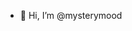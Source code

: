 - 👋 Hi, I’m @mysterymood
  

<!---
mysterymood/mysterymood is a ✨ special ✨ repository because its `README.md` (this file) appears on your GitHub profile.
You can click the Preview link to take a look at your changes.
--->
